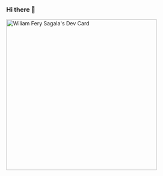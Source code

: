 ### Hi there 👋
<div style="display: flex; widht: 100%; align-items= end;">
  <a href="https://app.daily.dev/WiliamSagala_2002"><img src="https://api.daily.dev/devcards/426f5601a13647b4a6dbc038783b603a.png?r=vaz" width="400" alt="Wiliam Fery Sagala's Dev Card" align="end"/></a>

</div>
<!--
**WiliamFerySagala2002/WiliamFerySagala2002** is a ✨ _special_ ✨ repository because its `README.md` (this file) appears on your GitHub profile.

Here are some ideas to get you started:

- 🔭 I’m currently working on ...
- 🌱 I’m currently learning ...
- 👯 I’m looking to collaborate on ...
- 🤔 I’m looking for help with ...
- 💬 Ask me about ...
- 📫 How to reach me: ...
- 😄 Pronouns: ...
- ⚡ Fun fact: ...
-->
